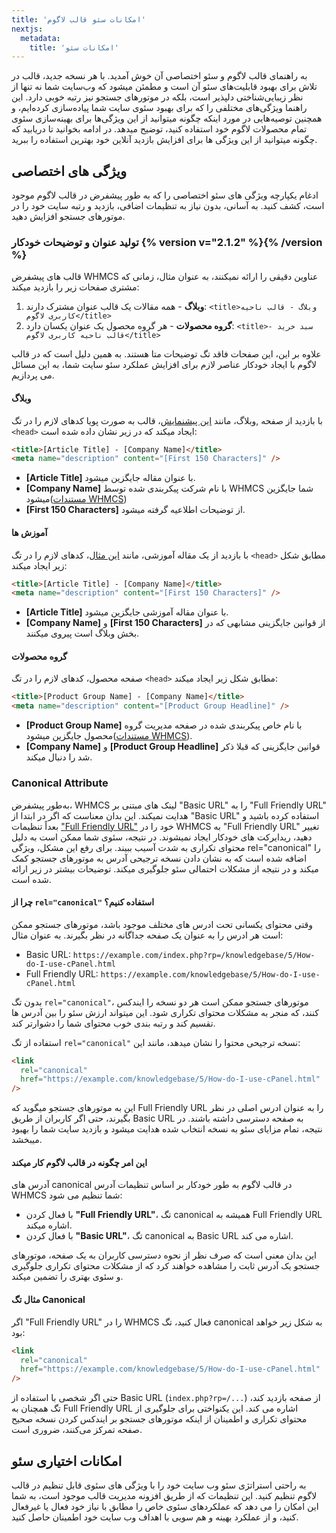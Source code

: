 ```yaml
---
title: 'امکانات سئو قالب لاگوم'
nextjs:
  metadata:
    title: 'امکانات سئو'
---
```


به راهنمای قالب لاگوم و سئو اختصاصی آن خوش آمدید. با هر نسخه جدید، قالب در تلاش برای بهبود قابلیت‌های سئو آن است و مطمئن میشود که وب‌سایت شما نه تنها از نظر زیبایی‌شناختی دلپذیر است، بلکه در موتورهای جستجو نیز رتبه خوبی دارد. این راهنما ویژگی‌های مختلفی را که برای بهبود سئوی سایت شما پیاده‌سازی کرده‌ایم، و همچنین توصیه‌هایی در مورد اینکه چگونه میتوانید از این ویژگی‌ها برای بهینه‌سازی سئوی تمام محصولات لاگوم خود استفاده کنید، توضیح میدهد. در ادامه بخوانید تا دریابید که چگونه میتوانید از این ویژگی ها برای افزایش بازدید آنلاین خود بهترین استفاده را ببرید.

## ویژگی های اختصاصی

ادغام یکپارچه ویژگی های سئو اختصاصی را که به طور پیشفرض در قالب لاگوم موجود است، کشف کنید. به آسانی، بدون نیاز به تنظیمات اضافی، بازدید و رتبه سایت خود را در موتورهای جستجو افزایش دهید.

### تولید عنوان و توضیحات خودکار {% version v="2.1.2" %}{% /version %}

قالب های پیشفرض WHMCS عناوین دقیقی را ارائه نمیکنند، به عنوان مثال، زمانی که مشتری صفحات زیر را بازدید میکند:

1. **وبلاگ** - همه مقالات یک قالب عنوان مشترک دارند: `<title>وبلاگ - قالب ناحیه کاربری لاگوم</title>`
1. **گروه محصولات** - هر گروه محصول یک عنوان یکسان دارد: `<title>سبد خرید - قالب ناحیه کاربری لاگوم</title>`

علاوه بر این، این صفحات فاقد تگ توضیحات متا هستند. به همین دلیل است که در قالب لاگوم با ایجاد خودکار عناصر لازم برای افزایش عملکرد سئو سایت شما، به این مسائل می پردازیم.

#### وبلاگ

با بازدید از صفحه ,وبلاگ، مانند [این پیشنمایش](#)، قالب به صورت پویا کدهای لازم را در تگ `<head>` ایجاد میکند که در زیر نشان داده شده است:

```html
<title>[Article Title] - [Company Name]</title>
<meta name="description" content="[First 150 Characters]" />
```

- **[Article Title]** با عنوان مقاله جایگزین میشود.
- **[Company Name]** با نام شرکت پیکربندی شده توسط WHMCS شما جایگزین میشود([مستندات WHMCS](https://docs.whmcs.com/system/general-settings/general-settings-general/))
- **[First 150 Characters]** از توضیحات اطلاعیه گرفته میشود.

#### آموزش ها

با بازدید از یک مقاله آموزشی، مانند [این مثال](#)، کدهای لازم را در تگ `<head>` مطابق شکل زیر ایجاد میکند:

```html
<title>[Article Title] - [Company Name]</title>
<meta name="description" content="[First 150 Characters]" />
```

- **[Article Title]** با عنوان مقاله آموزشی جایگزین میشود.
- **[Company Name]** و **[First 150 Characters]** از قوانین جایگزینی مشابهی که در بخش وبلاگ است پیروی میکنند.

#### گروه محصولات

صفحه محصول، کدهای لازم را در تگ `<head>` مطابق شکل زیر ایجاد میکند:

```html
<title>[Product Group Name] - [Company Name]</title>
<meta name="description" content="[Product Group Headline]" />
```

- **[Product Group Name]** با نام خاص پیکربندی شده در صفحه مدیریت گروه محصول جایگزین میشود([مستندات WHMCS](https://docs.whmcs.com/products/products/)).
- **[Company Name]** و **[Product Group Headline]** قوانین جایگزینی که قبلا ذکر شد را دنبال میکند.

### Canonical Attribute

به‌طور پیشفرض، WHMCS لینک های مبتنی بر "Basic URL" را به "Full Friendly URL" هدایت نمیکند. این بدان معناست که اگر در ابتدا از "Basic URL" استفاده کرده باشید و بعداً تنظیمات ["Full Friendly URL"](https://docs.whmcs.com/system/friendly-urls/) خود را در WHMCS به "Full Friendly URL" تغییر دهید، ریدایرکت های خودکار ایجاد نمیشوند. در نتیجه، سئوی شما ممکن است به دلیل محتوای تکراری به شدت آسیب ببیند. برای رفع این مشکل، ویژگی rel="canonical" را اضافه شده است که به نشان دادن نسخه ترجیحی آدرس به موتورهای جستجو کمک میکند و در نتیجه از مشکلات احتمالی سئو جلوگیری میکند. توضیحات بیشتر در زیر ارائه شده است.

#### چرا از `rel="canonical"` استفاده کنیم؟

وقتی محتوای یکسانی تحت ادرس های مختلف موجود باشد، موتورهای جستجو ممکن است هر ادرس را به عنوان یک صفحه جداگانه در نظر بگیرند. به عنوان مثال:

- Basic URL: `https://example.com/index.php?rp=/knowledgebase/5/How-do-I-use-cPanel.html`
- Full Friendly URL: `https://example.com/knowledgebase/5/How-do-I-use-cPanel.html`

بدون تگ `rel="canonical"`، موتورهای جستجو ممکن است هر دو نسخه را ایندکس کنند، که منجر به مشکلات محتوای تکراری شود. این میتواند ارزش سئو را بین آدرس ها تقسیم کند و رتبه بندی خوب محتوای شما را دشوارتر کند.

استفاده از تگ `rel="canonical"` نسخه ترجیحی محتوا را نشان میدهد، مانند این:

```html
<link
  rel="canonical"
  href="https://example.com/knowledgebase/5/How-do-I-use-cPanel.html"
/>
```

این به موتورهای جستجو میگوید که Full Friendly URL را به عنوان ادرس اصلی در نظر بگیرند، حتی اگر کاربران از طریق Basic URL به صفحه دسترسی داشته باشند. در نتیجه، تمام مزایای سئو به نسخه انتخاب شده هدایت میشود و بازدید سایت شما را بهبود میبخشد.

#### این امر چگونه در قالب لاگوم کار میکند

آدرس های canonical در قالب لاگوم به طور خودکار بر اساس تنظیمات آدرس WHMCS شما تنظیم می شود:

- با فعال کردن **"Full Friendly URL"**، تگ canonical همیشه به Full Friendly URL اشاره میکند.
- با فعال کردن **"Basic URL"**، تگ canonical به Basic URL اشاره می کند.

این بدان معنی است که صرف نظر از نحوه دسترسی کاربران به یک صفحه، موتورهای جستجو یک آدرس ثابت را مشاهده خواهند کرد که از مشکلات محتوای تکراری جلوگیری و سئوی بهتری را تضمین میکند.

#### مثال تگ Canonical

اگر "Full Friendly URL" را در WHMCS فعال کنید، تگ canonical به شکل زیر خواهد بود:

```html
<link
  rel="canonical"
  href="https://example.com/knowledgebase/5/How-do-I-use-cPanel.html"
/>
```

حتی اگر شخصی با استفاده از Basic URL (`index.php?rp=/...`) از صفحه بازدید کند، تگ همچنان به Full Friendly URL اشاره می کند. این یکنواختی برای جلوگیری از محتوای تکراری و اطمینان از اینکه موتورهای جستجو بر ایندکس کردن نسخه صحیح صفحه تمرکز می‌کنند، ضروری است.

## امکانات اختیاری سئو

به راحتی استراتژی سئو وب سایت خود را با ویژگی های سئوی قابل تنظیم در قالب لاگوم تنظیم کنید. این تنظیمات که از طریق افزونه مدیریت قالب موجود است، به شما این امکان را می دهد که عملکردهای سئوی خاص را مطابق با نیاز خود فعال یا غیرفعال کنید، و از عملکرد بهینه و هم سویی با اهداف وب سایت خود اطمینان حاصل کنید.
